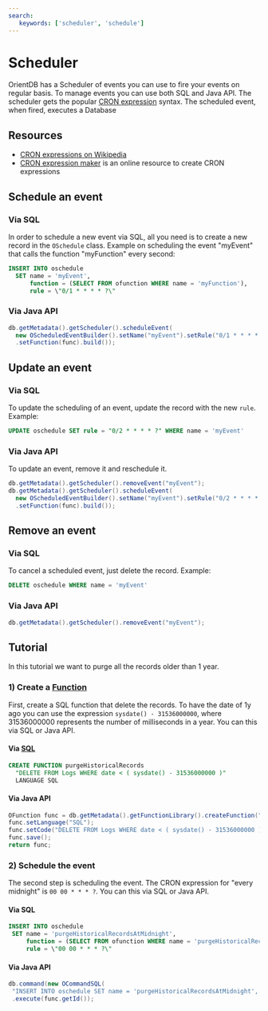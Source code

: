 ```yaml
---
search:
   keywords: ['scheduler', 'schedule']
---
```


# Scheduler

OrientDB has a Scheduler of events you can use to fire your events on regular basis. To manage events you can use both SQL and Java API. The scheduler gets the popular [CRON expression](https://en.wikipedia.org/wiki/Cron#CRON_expression) syntax. The scheduled event, when fired, executes a Database 

## Resources
- [CRON expressions on Wikipedia](https://en.wikipedia.org/wiki/Cron#CRON_expression)
- [CRON expression maker](http://www.cronmaker.com/) is an online resource to create CRON expressions

## Schedule an event

### Via SQL

In order to schedule a new event via SQL, all you need is to create a new record in the `OSchedule` class. Example on scheduling the event "myEvent" that calls the function "myFunction" every second:

```sql
INSERT INTO oschedule
  SET name = 'myEvent',
      function = (SELECT FROM ofunction WHERE name = 'myFunction'),
      rule = \"0/1 * * * * ?\"
```

### Via Java API
```java
db.getMetadata().getScheduler().scheduleEvent(
  new OScheduledEventBuilder().setName("myEvent").setRule("0/1 * * * * ?")
  .setFunction(func).build());
```
## Update an event

### Via SQL

To update the scheduling of an event, update the record with the new `rule`. Example:

```sql
UPDATE oschedule SET rule = "0/2 * * * * ?" WHERE name = 'myEvent'
```

### Via Java API

To update an event, remove it and reschedule it.

```java
db.getMetadata().getScheduler().removeEvent("myEvent");
db.getMetadata().getScheduler().scheduleEvent(
  new OScheduledEventBuilder().setName("myEvent").setRule("0/2 * * * * ?")
  .setFunction(func).build());
```

## Remove an event

### Via SQL

To cancel a scheduled event, just delete the record. Example:

```sql
DELETE oschedule WHERE name = 'myEvent'
```

### Via Java API

```java
db.getMetadata().getScheduler().removeEvent("myEvent");
```

## Tutorial

In this tutorial we want to purge all the records older than 1 year. 

### 1) Create a [Function](Functions-Creation.md)
First, create a SQL function that delete the records. To have the date of 1y ago you can use the expression `sysdate() - 31536000000`, where 31536000000 represents the number of milliseconds in a year.  You can this via SQL or Java API.

#### Via [SQL](sql/SQL-Create-Function.md)
```sql
CREATE FUNCTION purgeHistoricalRecords
  "DELETE FROM Logs WHERE date < ( sysdate() - 31536000000 )"
  LANGUAGE SQL 
```

#### Via Java API
```java
OFunction func = db.getMetadata().getFunctionLibrary().createFunction("purgeHistoricalRecords");
func.setLanguage("SQL");
func.setCode("DELETE FROM Logs WHERE date < ( sysdate() - 31536000000 )");
func.save();
return func;
```

### 2) Schedule the event

The second step is scheduling the event. The CRON expression for "every midnight" is `00 00 * * * ?`. You can this via SQL or Java API.

#### Via SQL

```sql
INSERT INTO oschedule
 SET name = 'purgeHistoricalRecordsAtMidnight',
     function = (SELECT FROM ofunction WHERE name = 'purgeHistoricalRecords'),
     rule = \"00 00 * * * ?\"
```

#### Via Java API
```java
db.command(new OCommandSQL(
 "INSERT INTO oschedule SET name = 'purgeHistoricalRecordsAtMidnight', function = ?, rule = \"00 00 * * * ?\""))
 .execute(func.getId());
```
